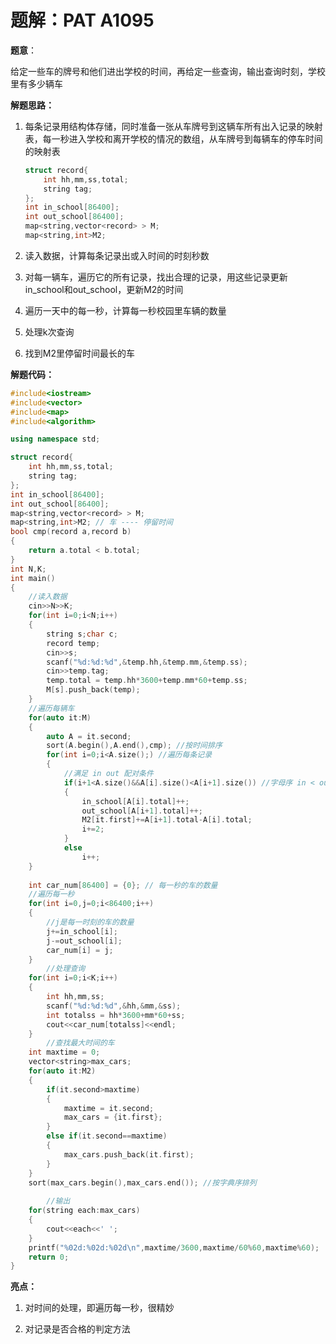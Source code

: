 # 题解：PAT A1095

**题意**：

给定一些车的牌号和他们进出学校的时间，再给定一些查询，输出查询时刻，学校里有多少辆车

**解题思路：**

1. 每条记录用结构体存储，同时准备一张从车牌号到这辆车所有出入记录的映射表，每一秒进入学校和离开学校的情况的数组，从车牌号到每辆车的停车时间的映射表

   ```cpp
   struct record{
       int hh,mm,ss,total;
       string tag;
   };
   int in_school[86400];
   int out_school[86400]; 
   map<string,vector<record> > M;
   map<string,int>M2;
   ```

   

2. 读入数据，计算每条记录出或入时间的时刻秒数

3. 对每一辆车，遍历它的所有记录，找出合理的记录，用这些记录更新in_school和out_school，更新M2的时间

4. 遍历一天中的每一秒，计算每一秒校园里车辆的数量

5. 处理k次查询

6. 找到M2里停留时间最长的车



**解题代码：**

```cpp
#include<iostream>
#include<vector>
#include<map>
#include<algorithm>

using namespace std;

struct record{
    int hh,mm,ss,total;
    string tag;
};
int in_school[86400];
int out_school[86400]; 
map<string,vector<record> > M;
map<string,int>M2; // 车 ---- 停留时间
bool cmp(record a,record b)
{
    return a.total < b.total;
}
int N,K;
int main()
{
    //读入数据
    cin>>N>>K;
    for(int i=0;i<N;i++)
    {
        string s;char c;
        record temp;
        cin>>s;
        scanf("%d:%d:%d",&temp.hh,&temp.mm,&temp.ss);
        cin>>temp.tag;
        temp.total = temp.hh*3600+temp.mm*60+temp.ss;
        M[s].push_back(temp);
    }
    //遍历每辆车
    for(auto it:M)
    {
        auto A = it.second;
        sort(A.begin(),A.end(),cmp); //按时间排序
        for(int i=0;i<A.size();) //遍历每条记录
        {
			//满足 in out 配对条件 
            if(i+1<A.size()&&A[i].size()<A[i+1].size()) //字母序 in < out
            {
                in_school[A[i].total]++;
                out_school[A[i+1].total]++;
                M2[it.first]+=A[i+1].total-A[i].total;
                i+=2;            
            }
            else
                i++;
    }
        
    int car_num[86400] = {0}; // 每一秒的车的数量
    //遍历每一秒
    for(int i=0,j=0;i<86400;i++)
    {
        //j是每一时刻的车的数量
        j+=in_school[i];
        j-=out_school[i];
        car_num[i] = j; 
    }
        //处理查询
    for(int i=0;i<K;i++)
    {
        int hh,mm,ss;
        scanf("%d:%d:%d",&hh,&mm,&ss);
        int totalss = hh*3600+mm*60+ss;
        cout<<car_num[totalss]<<endl;
    }
        //查找最大时间的车
    int maxtime = 0;
    vector<string>max_cars;
    for(auto it:M2)
    {
        if(it.second>maxtime)
        {
            maxtime = it.second;
            max_cars = {it.first};
        }
        else if(it.second==maxtime)
        {
            max_cars.push_back(it.first);
        }
    }
    sort(max_cars.begin(),max_cars.end()); //按字典序排列
        
        //输出
    for(string each:max_cars)
    {
        cout<<each<<' ';
    }
    printf("%02d:%02d:%02d\n",maxtime/3600,maxtime/60%60,maxtime%60);
    return 0;
}
```

**亮点：**

1. 对时间的处理，即遍历每一秒，很精妙

2. 对记录是否合格的判定方法

   